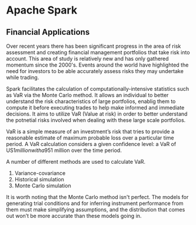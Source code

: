 Apache Spark
=========
Financial Applications
----------
Over recent years there has been significant progress in the area of risk assessment and creating financial management portfolios that take risk into account.  This area of study is relatively new and has only gathered momentum since the 2000's.  Events around the world have highlighted the need for investors to be able accurately assess risks they may undertake while trading.

Spark facilitates the calculation of computationally-intensive statistics such as VaR via the Monte Carlo method.
It allows an individual to better understand the risk characteristics of large portfolios, enablig them to compute it before executing trades to help make informed and immediate decisions.
It aims to utilize VaR (Value at risk) in order to better understand the potnetial risks involved when dealing with these large scale portfolios.

VaR is a simple measure of an investment’s risk that tries to provide a reasonable estimate of maximum probable loss over a particular time period. A VaR calculation considers a given confidence level: a VaR of US$1 million with a 95% confidence level means that we believe our investment stands only a 5% chance of losing more than US$1 million over the time period.

A number of different methods are used to calculate VaR.

1. Variance-covariance
2. Historical simulation
3. Monte Carlo simulation

It is worth noting that the Monte Carlo method isn't perfect.  The models for generating trial conditions and for inferring instrument performance from them must make simplifying assumptions, and the distribution that comes out won’t be more accurate than these models going in.

